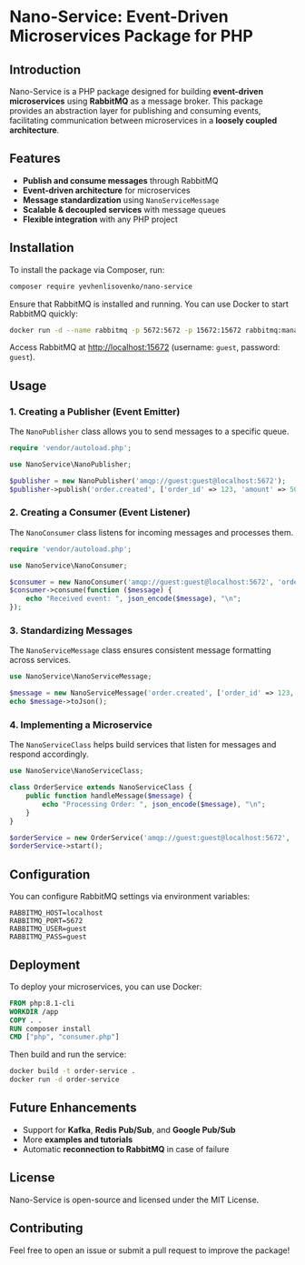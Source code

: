 # Nano-Service: Event-Driven Microservices Package for PHP

## Introduction
Nano-Service is a PHP package designed for building **event-driven microservices** using **RabbitMQ** as a message broker. This package provides an abstraction layer for publishing and consuming events, facilitating communication between microservices in a **loosely coupled architecture**.

## Features
- **Publish and consume messages** through RabbitMQ
- **Event-driven architecture** for microservices
- **Message standardization** using `NanoServiceMessage`
- **Scalable & decoupled services** with message queues
- **Flexible integration** with any PHP project

## Installation
To install the package via Composer, run:
```sh
composer require yevhenlisovenko/nano-service
```

Ensure that RabbitMQ is installed and running. You can use Docker to start RabbitMQ quickly:
```sh
docker run -d --name rabbitmq -p 5672:5672 -p 15672:15672 rabbitmq:management
```
Access RabbitMQ at [http://localhost:15672](http://localhost:15672) (username: `guest`, password: `guest`).

## Usage

### 1. Creating a Publisher (Event Emitter)
The `NanoPublisher` class allows you to send messages to a specific queue.

```php
require 'vendor/autoload.php';

use NanoService\NanoPublisher;

$publisher = new NanoPublisher('amqp://guest:guest@localhost:5672');
$publisher->publish('order.created', ['order_id' => 123, 'amount' => 500]);
```

### 2. Creating a Consumer (Event Listener)
The `NanoConsumer` class listens for incoming messages and processes them.

```php
require 'vendor/autoload.php';

use NanoService\NanoConsumer;

$consumer = new NanoConsumer('amqp://guest:guest@localhost:5672', 'order.created');
$consumer->consume(function ($message) {
    echo "Received event: ", json_encode($message), "\n";
});
```

### 3. Standardizing Messages
The `NanoServiceMessage` class ensures consistent message formatting across services.

```php
use NanoService\NanoServiceMessage;

$message = new NanoServiceMessage('order.created', ['order_id' => 123, 'amount' => 500]);
echo $message->toJson();
```

### 4. Implementing a Microservice
The `NanoServiceClass` helps build services that listen for messages and respond accordingly.

```php
use NanoService\NanoServiceClass;

class OrderService extends NanoServiceClass {
    public function handleMessage($message) {
        echo "Processing Order: ", json_encode($message), "\n";
    }
}

$orderService = new OrderService('amqp://guest:guest@localhost:5672', 'order.created');
$orderService->start();
```

## Configuration
You can configure RabbitMQ settings via environment variables:
```env
RABBITMQ_HOST=localhost
RABBITMQ_PORT=5672
RABBITMQ_USER=guest
RABBITMQ_PASS=guest
```

## Deployment
To deploy your microservices, you can use Docker:
```dockerfile
FROM php:8.1-cli
WORKDIR /app
COPY . .
RUN composer install
CMD ["php", "consumer.php"]
```
Then build and run the service:
```sh
docker build -t order-service .
docker run -d order-service
```

## Future Enhancements
- Support for **Kafka**, **Redis Pub/Sub**, and **Google Pub/Sub**
- More **examples and tutorials**
- Automatic **reconnection to RabbitMQ** in case of failure

## License
Nano-Service is open-source and licensed under the MIT License.

## Contributing
Feel free to open an issue or submit a pull request to improve the package!

